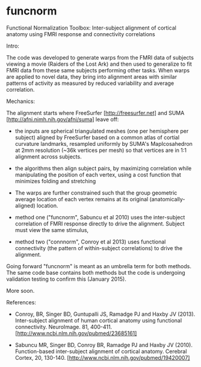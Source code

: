 # funcnorm
Functional Normalization Toolbox: Inter-subject alignment of cortical anatomy using FMRI response and connectivity correlations

Intro:

The code was developed to generate warps from the FMRI data of subjects viewing a movie (Raiders of the Lost Ark) and then used to generalize to fit FMRI data from these same subjects performing other tasks. When warps are applied to novel data, they bring into alignment areas with similar patterns of activity as measured by reduced variability and average correlation.

Mechanics:

The alignment starts where FreeSurfer [http://freesurfer.net] and SUMA [http://afni.nimh.nih.gov/afni/suma] leave off:
- the inputs are spherical triangulated meshes (one per hemisphere per subject) aligned by FreeSurfer based on a common atlas of cortial curvature landmarks, resampled uniformly by SUMA's MapIcosahedron at 2mm resolution (~36k vertices per mesh) so that vertices are in 1:1 alignment across subjects.
- the algorithms then align subject pairs, by maximizing correlation while manipulating the position of each vertex, using a cost function that minimizes folding and stretching
- The warps are further constrained such that the group geometric average location of each vertex remains at its original (anatomically-aligned) location.

- method one ("funcnorm", Sabuncu et al 2010) uses the inter-subject correlation of FMRI response directly to drive the alignment. Subject must view the same stimulus, 
- method two ("connnorm", Conroy et al 2013) uses functional connectivity (the pattern of within-subject correlations) to drive the alignment.

Going forward "funcnorm" is meant as an umbrella term for both methods. The same code base contains both methods but the code is undergoing validation testing to confirm this (January 2015).

More soon.

References:

- Conroy, BR, Singer BD, Guntupalli JS, Ramadge PJ and Haxby JV (2013). Inter-subject alignment of human cortical anatomy using functional connectivity. NeuroImage. 81, 400-411. [http://www.ncbi.nlm.nih.gov/pubmed/23685161]

- Sabuncu MR, Singer BD, Conroy BR, Ramadge PJ and Haxby JV (2010). Function-based inter-subject alignment of cortical anatomy. Cerebral Cortex, 20, 130-140. [http://www.ncbi.nlm.nih.gov/pubmed/19420007]

